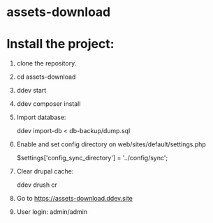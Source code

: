 # assets-download
# Install the project:
1. clone the repository.
2. cd assets-download
3. ddev start
4. ddev composer install
5. Import database:

   ddev import-db < db-backup/dump.sql
7. Enable and set config directory on web/sites/default/settings.php

   $settings['config_sync_directory'] = '../config/sync';
8. Clear drupal cache:

   ddev drush cr
10. Go to https://assets-download.ddev.site
11. User login: admin/admin
